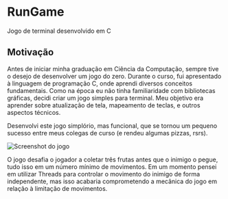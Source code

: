 # RunGame
Jogo de terminal desenvolvido em C

## Motivação
Antes de iniciar minha graduação em Ciência da Computação, sempre tive o desejo de desenvolver um jogo do zero. Durante o curso, fui apresentado à linguagem de programação C, onde aprendi diversos conceitos fundamentais. Como na época eu não tinha familiaridade com bibliotecas gráficas, decidi criar um jogo simples para terminal. Meu objetivo era aprender sobre atualização de tela, mapeamento de teclas, e outros aspectos técnicos.

Desenvolvi este jogo simplório, mas funcional, que se tornou um pequeno sucesso entre meus colegas de curso (e rendeu algumas pizzas, rsrs).

![Screenshot do jogo](https://github.com/Hanufu/RunGameTerminal/assets/45810581/0f754493-30a0-4797-99b5-0260d4223b36)

O jogo desafia o jogador a coletar três frutas antes que o inimigo o pegue, tudo isso em um número mínimo de movimentos. Em um momento pensei em utilizar Threads para controlar o movimento do inimigo de forma independente, mas isso acabaria comprometendo a mecânica do jogo em relação à limitação de movimentos.

